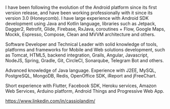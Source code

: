 I have been following the evolution of the Android platform since its first version release, and have been working professionally with it since its version 3.0 (Honeycomb). I have large experience with Android SDK development using Java and Kotlin language, libraries such as Jetpack, Dagger2, Retrofit, Glide, Firebase, RxJava, coroutines + Flow, Google Maps, Mockk, Espresso, Compose, Clean and MVVM architecture and others.

Software Developer and Technical Leader with solid knowledge of tools, platforms and frameworks for Mobile and Web solutions development, such as Tomcat, HTML5, backend integration, Grails, Angular, Javascript, NodeJS, Spring, Gradle, Git, CircleCI, Sonarqube, Telegram Bot and others.

Advanced knowledge of Java language. Experience with J2EE, MySQL, PostgreSQL, MongoDB, Redis, OpenOffice SDK, iReport and jFreeChart.

Short experience with Flutter, Facebook SDK, Heroku services, Amazon Web Services, Arduino platform, Android Things and Progressive Web App.

https://www.linkedin.com/in/cassiolandim/
